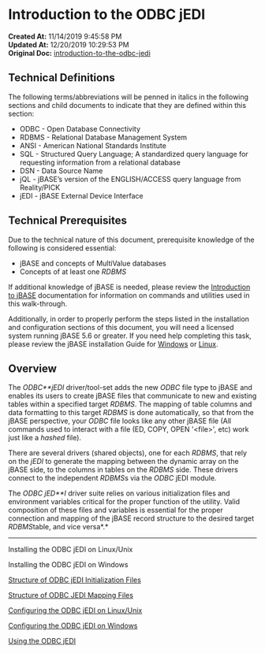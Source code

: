 # Introduction to the ODBC jEDI 

**Created At:** 11/14/2019 9:45:58 PM  
**Updated At:** 12/20/2019 10:29:53 PM  
**Original Doc:** [introduction-to-the-odbc-jedi](https://docs.jbase.com//introduction-to-the-odbc-jedi)  


## Technical Definitions

The following terms/abbreviations will be penned in italics in the following sections and child documents to indicate that they are defined within this section:

- ODBC - Open Database Connectivity
- RDBMS - Relational Database Management System
- ANSI - American National Standards Institute
- SQL - Structured Query Language; A standardized query language for requesting information from a relational database
- DSN - Data Source Name
- jQL - jBASE’s version of the ENGLISH/ACCESS query language from Reality/PICK
- jEDI - jBASE External Device Interface


## Technical Prerequisites

Due to the technical nature of this document, prerequisite knowledge of the following is considered essential:

- jBASE and concepts of MultiValue databases
- Concepts of at least one *RDBMS*


If additional knowledge of jBASE is needed, please review the [Introduction to jBASE](/30301-jbase) documentation for information on commands and utilities used in this walk-through.

Additionally, in order to properly perform the steps listed in the installation and configuration sections of this document, you will need a licensed system running jBASE 5.6 or greater. If you need help completing this task, please review the jBASE installation Guide for [Windows](https://docs.jbase.com/43995-transactional-journaling/windows-installation) or [Linux](https://docs.jbase.com/43995-transactional-journaling/jbase-56-linux-installation-guide).

## Overview

The *ODBC**jEDI* driver/tool-set adds the new *ODBC* file type to jBASE and enables its users to create jBASE files that communicate to new and existing tables within a specified target *RDBMS*. The mapping of table columns and data formatting to this target *RDBMS* is done automatically, so that from the jBASE perspective, your *ODBC* file looks like any other jBASE file (All commands used to interact with a file (ED, COPY, OPEN '&lt;file&gt;', etc) work just like a *hashed* file).

There are several drivers (shared objects), one for each *RDBMS*, that rely on the *jEDI* to generate the mapping between the dynamic array on the jBASE side, to the columns in tables on the *RDBMS* side. These drivers connect to the independent *RDBMS*s via the *ODBC* jEDI module.

The *ODBC jED**I* driver suite relies on various initialization files and environment variables critical for the proper function of the utility. Valid composition of these files and variables is essential for the proper connection and mapping of the jBASE record structure to the desired target *RDBMS*table, and vice versa*.*

----------------------------------------------------------------------------------------------------------------------------

Installing the ODBC jEDI on Linux/Unix

Installing the ODBC jEDI on Windows

[Structure of ODBC jEDI Initialization Files](/structure-of-odbc-jedi-initialization-files)

[Structure of ODBC JEDI Mapping Files](/structure-of-odbc-jedi-mapping-files)

[Configuring the ODBC jEDI on Linux/Unix](/configuring-the-odbc-jedi-on-linux-unix)

[Configuring the ODBC jEDI on Windows](/configuring-the-odbc-jedi-on-windows)

[Using the ODBC jEDI](/using-the-jedi-odbc)
